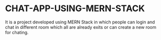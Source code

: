 # CHAT-APP-USING-MERN-STACK
It is a project developed using MERN Stack in which people can login and chat in different room which all are already exits or can create a new room for chating.
